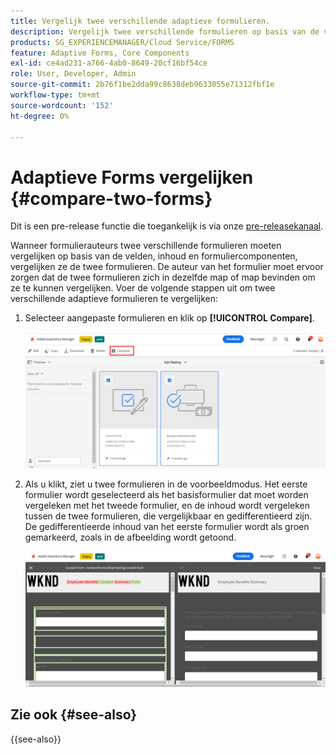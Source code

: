 ```yaml
---
title: Vergelijk twee verschillende adaptieve formulieren.
description: Vergelijk twee verschillende formulieren op basis van de velden, inhoud en formuliercomponenten.
products: SG_EXPERIENCEMANAGER/Cloud Service/FORMS
feature: Adaptive Forms, Core Components
exl-id: ce4ad231-a766-4ab0-8649-20cf16bf54ce
role: User, Developer, Admin
source-git-commit: 2b76f1be2dda99c8638deb9633055e71312fbf1e
workflow-type: tm+mt
source-wordcount: '152'
ht-degree: 0%

---
```


# Adaptieve Forms vergelijken {#compare-two-forms}

<span class="preview"> Dit is een pre-release functie die toegankelijk is via onze [pre-releasekanaal](https://experienceleague.adobe.com/docs/experience-manager-cloud-service/content/release-notes/prerelease.html#new-features). </span>

Wanneer formulierauteurs twee verschillende formulieren moeten vergelijken op basis van de velden, inhoud en formuliercomponenten, vergelijken ze de twee formulieren. De auteur van het formulier moet ervoor zorgen dat de twee formulieren zich in dezelfde map of map bevinden om ze te kunnen vergelijken. Voer de volgende stappen uit om twee verschillende adaptieve formulieren te vergelijken:

1. Selecteer aangepaste formulieren en klik op **[!UICONTROL Compare]**.

   ![Aangepaste formulieren vergelijken](compare-two-forms.png)

1. Als u klikt, ziet u twee formulieren in de voorbeeldmodus. Het eerste formulier wordt geselecteerd als het basisformulier dat moet worden vergeleken met het tweede formulier, en de inhoud wordt vergeleken tussen de twee formulieren, die vergelijkbaar en gedifferentieerd zijn. De gedifferentieerde inhoud van het eerste formulier wordt als groen gemarkeerd, zoals in de afbeelding wordt getoond.

   ![Vergeleken formulieren](compared-forms.png)

## Zie ook {#see-also}

{{see-also}}
